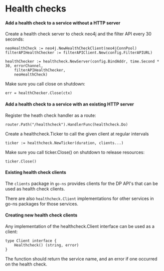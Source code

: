 Health checks
=============

#### Add a health check to a service without a HTTP server

Create a health check server to check neo4j and the filter API every 30 seconds:
```
neoHealthCheck := neo4j.NewHealthCheckClient(neo4jConnPool)
filterAPIHealthChecker := filterAPIClient.New(config.FilterAPIURL)

healthChecker := healthcheck.NewServer(config.BindAddr, time.Second * 30, errorChannel,
    filterAPIHealthChecker,
    neoHealthCheck)
```

Make sure you call close on shutdown:

```
err = healthChecker.Close(ctx)
```

#### Add a health check to a service with an existing HTTP server

Register the heath check handler as a route:
```
router.Path("/healthcheck").HandlerFunc(healthcheck.Do)
```

Create a healthcheck.Ticker to call the given client at regular intervals
```
ticker := healthcheck.NewTicker(duration, clients...)
```

Make sure you call ticker.Close() on shutdown to release resources:

```
ticker.Close()
```

#### Existing health check clients

The `clients` package in `go-ns` provides clients for the DP API's that can be used as health check clients.

There are also `healthcheck.Client` implementations for other services in go-ns packages for those services.

#### Creating new health check clients

Any implementation of the healthcheck.Client interface can be used as a client:
```
type Client interface {
	Healthcheck() (string, error)
}
```

The function should return the service name, and an error if one occurred on the health check.
